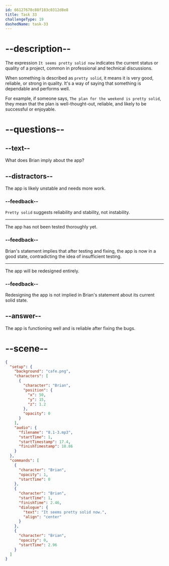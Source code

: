 ```yaml
---
id: 66127678c88f183c0312d8e8
title: Task 33
challengeType: 19
dashedName: task-33
---
```


<!-- (Audio) Brian: It seems pretty solid now. -->

# --description--

The expression `It seems pretty solid now` indicates the current status or quality of a project, common in professional and technical discussions.

When something is described as `pretty solid`, it means it is very good, reliable, or strong in quality. It's a way of saying that something is dependable and performs well.

For example, if someone says, `The plan for the weekend is pretty solid`, they mean that the plan is well-thought-out, reliable, and likely to be successful or enjoyable.

# --questions--

## --text--

What does Brian imply about the app?

## --distractors--

The app is likely unstable and needs more work.

### --feedback--

`Pretty solid` suggests reliability and stability, not instability.

---

The app has not been tested thoroughly yet.

### --feedback--

Brian's statement implies that after testing and fixing, the app is now in a good state, contradicting the idea of insufficient testing.

---

The app will be redesigned entirely.

### --feedback--

Redesigning the app is not implied in Brian's statement about its current solid state.

## --answer--

The app is functioning well and is reliable after fixing the bugs.

# --scene--

```json
{
  "setup": {
    "background": "cafe.png",
    "characters": [
      {
        "character": "Brian",
        "position": {
          "x": 50,
          "y": 15,
          "z": 1.2
        },
        "opacity": 0
      }
    ],
    "audio": {
      "filename": "8.1-3.mp3",
      "startTime": 1,
      "startTimestamp": 17.4,
      "finishTimestamp": 18.86
    }
  },
  "commands": [
    {
      "character": "Brian",
      "opacity": 1,
      "startTime": 0
    },
    {
      "character": "Brian",
      "startTime": 1,
      "finishTime": 2.46,
      "dialogue": {
        "text": "It seems pretty solid now.",
        "align": "center"
      }
    },
    {
      "character": "Brian",
      "opacity": 0,
      "startTime": 2.96
    }
  ]
}
```

